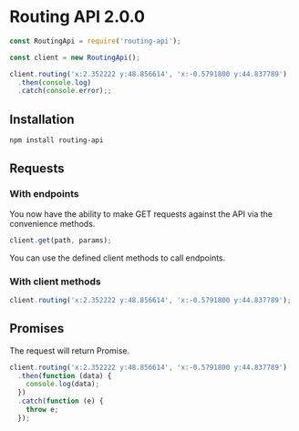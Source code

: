 # Routing API 2.0.0

```javascript
const RoutingApi = require('routing-api');

const client = new RoutingApi();

client.routing('x:2.352222 y:48.856614', 'x:-0.5791800 y:44.837789')
  .then(console.log)
  .catch(console.error);;
```

## Installation

`npm install routing-api`

## Requests

### With endpoints

You now have the ability to make GET requests against the API via the convenience methods.

```javascript
client.get(path, params);
```

You can use the defined client methods to call endpoints.

### With client methods

```javascript
client.routing('x:2.352222 y:48.856614', 'x:-0.5791800 y:44.837789');
```

## Promises

The request will return Promise.

```javascript
client.routing('x:2.352222 y:48.856614', 'x:-0.5791800 y:44.837789')
  .then(function (data) {
    console.log(data);
  })
  .catch(function (e) {
    throw e;
  });
```
